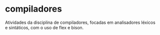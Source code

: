 # compiladores

Atividades da disciplina de compiladores, focadas em analisadores léxicos e sintáticos, com o uso de flex e bison.